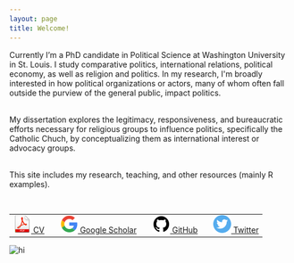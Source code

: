 ```yaml
---
layout: page
title: Welcome!
---
```


<div class="container">
	<div class="row-fluid">
		<div class="span5">
	
Currently I’m a PhD candidate in Political Science at Washington University in St. Louis. I study comparative politics, international relations, political economy, as well as religion and politics. In my research, I'm broadly interested in how political organizations or actors, many of whom often fall outside the purview of the general public, impact politics.<br/><br/>

My dissertation explores the legitimacy, responsiveness, and bureaucratic efforts necessary for religious groups to influence politics, specifically the Catholic Chuch, by conceptualizing them as international interest or advocacy groups. <br/><br/>

This site includes my research, teaching, and other resources (mainly R examples).<br/><br/>

<table align="left">
  <tr><td><a href="assets/JeffZiegler_CV.pdf"> <img src="pages/icons32/pdf-icon.png" alt="hi" class="inline"/>
 CV</a></td>
	  <td></td>
	<td><a href="https://scholar.google.com/citations?user=PE2j3DcAAAAJ&hl=sv)"> <img src="pages/icons32/google-icon.png" alt="hi" class="inline"/> Google Scholar</a></td>
	  <td></td>
	<td><a href="https://github.com/zieglerjef"> <img src="pages/icons32/github-icon.png" alt="hi" class="inline"/> GitHub</a></td>
	<td></td>
	<td><a href="https://twitter.com/jeffreymziegler"> <img src="pages/icons32/twitter-icon.png" alt="hi" class="inline"/> Twitter</a></td></tr>
</table>

</div>

<div class="span4">
		<img src="../assets/pics/Jeff_Ziegler.jpg" alt="hi" class="inline"/>
     		</div>
	</div>
</div>
